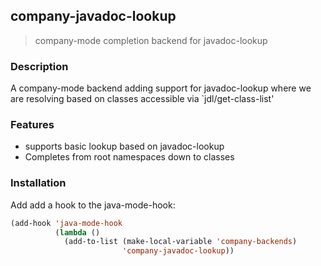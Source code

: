 ## company-javadoc-lookup

> company-mode completion backend for javadoc-lookup

### Description

A company-mode backend adding support for javadoc-lookup where we are resolving based
on classes accessible via `jdl/get-class-list'

### Features

- supports basic lookup based on javadoc-lookup
- Completes from root namespaces down to classes

### Installation

Add add a hook to the java-mode-hook:

```lisp
(add-hook 'java-mode-hook
          (lambda ()
            (add-to-list (make-local-variable 'company-backends)
                         'company-javadoc-lookup))
```
